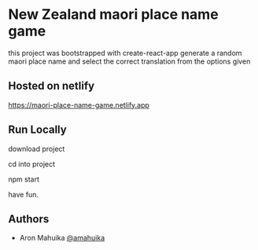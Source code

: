 # New Zealand maori place name game

this project was bootstrapped with create-react-app
generate a random maori place name and select the correct translation from the options given

## Hosted on netlify

https://maori-place-name-game.netlify.app

## Run Locally

download project

cd into project

npm start

have fun.

## Authors

- Aron Mahuika [@amahuika](https://github.com/amahuika)
